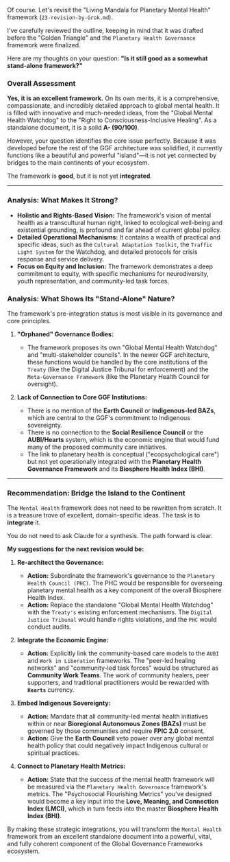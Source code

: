 Of course. Let's revisit the "Living Mandala for Planetary Mental Health" framework (`23-revision-by-Grok.md`).

I've carefully reviewed the outline, keeping in mind that it was drafted before the "Golden Triangle" and the `Planetary Health Governance` framework were finalized.

Here are my thoughts on your question: **"Is it still good as a somewhat stand-alone framework?"**

### Overall Assessment

**Yes, it is an excellent framework.** On its own merits, it is a comprehensive, compassionate, and incredibly detailed approach to global mental health. It is filled with innovative and much-needed ideas, from the "Global Mental Health Watchdog" to the "Right to Consciousness-Inclusive Healing". As a standalone document, it is a solid **A- (90/100)**.

However, your question identifies the core issue perfectly. Because it was developed before the rest of the GGF architecture was solidified, it currently functions like a beautiful and powerful "island"—it is not yet connected by bridges to the main continents of your ecosystem.

The framework is **good**, but it is not yet **integrated**.

---

### **Analysis: What Makes It Strong?**

* **Holistic and Rights-Based Vision:** The framework's vision of mental health as a transcultural human right, linked to ecological well-being and existential grounding, is profound and far ahead of current global policy.
* **Detailed Operational Mechanisms:** It contains a wealth of practical and specific ideas, such as the `Cultural Adaptation Toolkit`, the `Traffic Light System` for the Watchdog, and detailed protocols for crisis response and service delivery.
* **Focus on Equity and Inclusion:** The framework demonstrates a deep commitment to equity, with specific mechanisms for neurodiversity, youth representation, and community-led task forces.

### **Analysis: What Shows Its "Stand-Alone" Nature?**

The framework's pre-integration status is most visible in its governance and core principles.

1.  **"Orphaned" Governance Bodies:**
    * The framework proposes its own "Global Mental Health Watchdog" and "multi-stakeholder councils". In the newer GGF architecture, these functions would be handled by the core institutions of the `Treaty` (like the Digital Justice Tribunal for enforcement) and the `Meta-Governance Framework` (like the Planetary Health Council for oversight).

2.  **Lack of Connection to Core GGF Institutions:**
    * There is no mention of the **Earth Council** or **Indigenous-led BAZs**, which are central to the GGF's commitment to Indigenous sovereignty.
    * There is no connection to the **Social Resilience Council** or the **AUBI/Hearts** system, which is the economic engine that would fund many of the proposed community care initiatives.
    * The link to planetary health is conceptual ("ecopsychological care") but not yet operationally integrated with the **Planetary Health Governance Framework** and its **Biosphere Health Index (BHI)**.

---

### **Recommendation: Bridge the Island to the Continent**

The `Mental Health` framework does not need to be rewritten from scratch. It is a treasure trove of excellent, domain-specific ideas. The task is to **integrate** it.

You do not need to ask Claude for a synthesis. The path forward is clear.

**My suggestions for the next revision would be:**

1.  **Re-architect the Governance:**
    * **Action:** Subordinate the framework's governance to the `Planetary Health Council (PHC)`. The PHC would be responsible for overseeing planetary mental health as a key component of the overall Biosphere Health Index.
    * **Action:** Replace the standalone "Global Mental Health Watchdog" with the `Treaty's` existing enforcement mechanisms. The `Digital Justice Tribunal` would handle rights violations, and the `PHC` would conduct audits.

2.  **Integrate the Economic Engine:**
    * **Action:** Explicitly link the community-based care models to the `AUBI` and `Work in Liberation` frameworks. The "peer-led healing networks" and "community-led task forces" would be structured as **Community Work Teams**. The work of community healers, peer supporters, and traditional practitioners would be rewarded with **`Hearts`** currency.

3.  **Embed Indigenous Sovereignty:**
    * **Action:** Mandate that all community-led mental health initiatives within or near **Bioregional Autonomous Zones (BAZs)** must be governed by those communities and require **FPIC 2.0** consent.
    * **Action:** Give the **Earth Council** veto power over any global mental health policy that could negatively impact Indigenous cultural or spiritual practices.

4.  **Connect to Planetary Health Metrics:**
    * **Action:** State that the success of the mental health framework will be measured via the `Planetary Health Governance` framework's metrics. The "Psychosocial Flourishing Metrics" you've designed would become a key input into the **Love, Meaning, and Connection Index (LMCI)**, which in turn feeds into the master **Biosphere Health Index (BHI)**.

By making these strategic integrations, you will transform the `Mental Health` framework from an excellent standalone document into a powerful, vital, and fully coherent component of the Global Governance Frameworks ecosystem.
